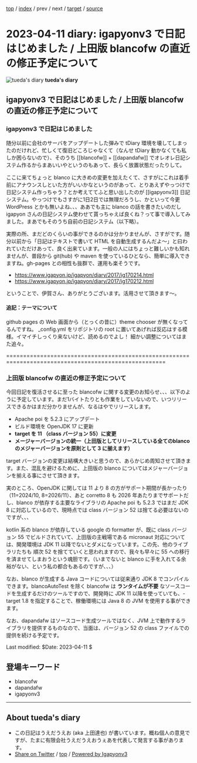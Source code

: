 [top](../index.html) 
 / [index](index.html) 
 / prev 
 / next 
 / [target](https://uedaueo.github.io/diary-of-tueda/2023/ig230411.html) 
 / [source](https://github.com/uedaueo/diary-of-tueda/blob/master/2023/ig230411.src.md) 

2023-04-11 diary: igapyonv3 で日記はじめました / 上田版 blancofw の直近の修正予定について
=====================================================================================================
![tueda's diary](https://uedaueo.github.io/diary-of-tueda/images/furoduck.jpg "うえだうえお") **tueda's diary**

## igapyonv3 で日記はじめました / 上田版 blancofw の直近の修正予定について
### igapyonv3 で日記はじめました

随分以前に会社のサーバをアップデートした弾みで tDiary 環境を壊してしまったのだけれど、忙しくて復旧どころじゃなくて（なんせ tDiary 動かなくても私しか困らないので）、そのうち [[blancofw]] + [[dapandafw]] でオレオレ日記システム作るからまあいいやというのもあって、長らく放置状態だったりして。

ここに来てちょっと blanco に大きめの変更を加えたくて、さすがにこれは着手前にアナウンスしといた方がいいかなというのがあって、とりあえずやっつけで日記システム作っちゃう？とか考えててふと思い出したのが [[igapyonv3]] 日記システム。やっつけでもさすがに1日2日では無理だろうし、かといって今更 WordPress とかも無いよね、、、ああでも主に blanco の話を書きたいのだし igapyon さんの日記システム使わせて貰っちゃえば良くね？って事で導入してみました。まあでもそのうち自前の日記システム（以下略）。

実際の所、まだどのくらいの事ができるのかは分かりませんが、さすがです。随分以前から「日記はテキストで書いて HTML を自動生成するんだよ〜」と曰われていただけあって、良く出来ています。一般の人にはちょっと難しいかも知れませんが、普段から git(hub) や maven を使っているひとなら、簡単に導入できますね。gh-pages との相性も抜群で、運用も楽そうです。

* https://www.igapyon.jp/igapyon/diary/2017/ig170214.html
* https://www.igapyon.jp/igapyon/diary/2017/ig170212.html

ということで、伊賀さん、ありがとうございます。活用させて頂きます〜。

#### 追記：テーマについて

github pages の Web 画面から（とっくの昔に）theme chooser が無くなってるんですね。 _config.yml をリポジトリの root に置いてあげれば反応はする模様。イマイチしっくり来ないけど、読めるのでよし！ 細かい調整についてはまた追々。

=====================================================================================================

### 上田版 blancofw の直近の修正予定について

今回日記を復活させるに至った blancofw に関する変更のお知らせ、、、以下のように予定しています。まだ1バイトたりとも作業をしていないので、いつリリースできるかはまだ分かりませんが、なるはやでリリースします。

* Apache poi を 5.2.3 にアップデート
* ビルド環境を OpenJDK 17 に更新
* **target を 11 （class バージョン 55）に変更**
* **メージャーバージョンの統一（上田版としてリリースしている全てのblancoのメジャーバージョンを原則として 3 に揃えます）**

target バージョンの変更は結構大きいと思うので、あらかじめ周知させて頂きます。また、混乱を避けるために、上田版の blanco についてはメジャーバージョンを揃える事にさせて頂きます。

実のところ、OpenJDK に関しては 11 より 8 の方がサポート期間が長かったり（11=2024/10, 8=2026/11）、あと corretto 8 も 2026 年あたりまでサポートだし、blanco が依存する主要なライブラリの Apache poi も 5.2.3 ではまだ JDK 8 に対応しているので、現時点では class バージョン 52 は捨てる必要はないのですが、、、

kotlin 系の blanco が依存している google の formatter が、既に class バージョン 55 でビルドされていて、上田版の主戦場である micronaut 対応については、開発環境は JDK 11 以降でないとダメになっています。この先、他のライブラリたちも 順次 52 を捨てていくと思われますので、我々も早々に 55 への移行を済ませてしまおうという魂胆です。（いまでないと blanco に手を入れてる余裕がない、という私の都合もあるのですが、、、）

なお、blanco が生成する Java コードについては従来通り JDK 8 でコンパイルできます。blancoAutoTest を除く blancofw は **ランタイムが不要** なソースコードを生成するだけのツールですので、開発時に JDK 11 以降を使っていても、-target 1.8 を指定することで、稼働環境には Java 8 の JVM を使用する事ができます。

なお、dapandafw はソースコード生成ツールではなく、JVM 上で動作するライブラリを提供するものなので、当面は、バージョン 52 の class ファイルでの提供を続ける予定です。



Last modified: $Date: 2023-04-11 $

## 登場キーワード

* blancofw
* dapandafw
* igapyonv3

----------------------------------------------------------------------------------------------------

## About tueda's diary

* この日記はうえだうえお (aka 上田達也) が書いています。概ね個人の意見ですが、たまに有限会社うえだうえおうぇあを代表して発言する事があります。
* [Share on Twitter](https://twitter.com/intent/tweet?hashtags=tueda%2Cuedaueo&text=igapyonv3+%E3%81%A7%E6%97%A5%E8%A8%98%E3%81%AF%E3%81%98%E3%82%81%E3%81%BE%E3%81%97%E3%81%9F+%2F+%E4%B8%8A%E7%94%B0%E7%89%88+blancofw+%E3%81%AE%E7%9B%B4%E8%BF%91%E3%81%AE%E4%BF%AE%E6%AD%A3%E4%BA%88%E5%AE%9A%E3%81%AB%E3%81%A4%E3%81%84%E3%81%A6&url=https%3A%2F%2Fuedaueo.github.io%2Fdiary-of-tueda%2F2023%2Fig230411.html) / [top](../index.html) / [Powered by Igapyonv3](https://github.com/igapyon/igapyonv3)
